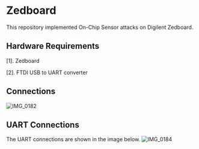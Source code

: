 # Zedboard

This repository implemented On-Chip Sensor attacks on Digilent Zedboard. 


## Hardware Requirements
[1]. Zedboard

[2]. FTDI USB to UART converter


## Connections


![IMG_0182](https://github.com/dnjayasinghe/Zedboard/assets/29743044/9d317f5a-cd28-4d17-8791-d066458a638f)


## UART Connections
The UART connections are shown in the image below.
![IMG_0184](https://github.com/dnjayasinghe/Zedboard/assets/29743044/33189094-4b64-4cb7-a52b-4d4f14cf856d)
